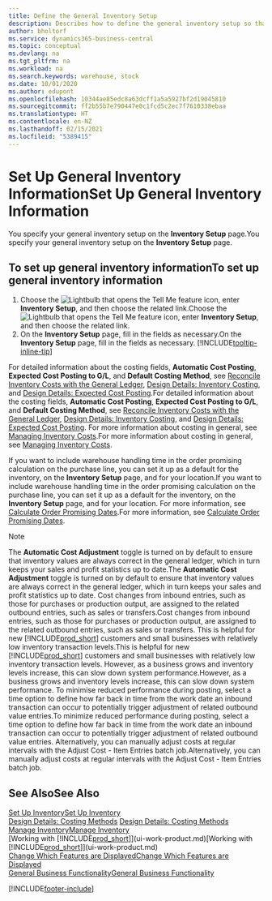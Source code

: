 ```yaml
---
title: Define the General Inventory Setup
description: Describes how to define the general inventory setup so that you can manage your warehouse and stock.
author: bholtorf
ms.service: dynamics365-business-central
ms.topic: conceptual
ms.devlang: na
ms.tgt_pltfrm: na
ms.workload: na
ms.search.keywords: warehouse, stock
ms.date: 10/01/2020
ms.author: edupont
ms.openlocfilehash: 10344ae85edc8a63dcff1a5a5927bf2d19045810
ms.sourcegitcommit: ff2b55b7e790447e0c1fcd5c2ec7f7610338ebaa
ms.translationtype: HT
ms.contentlocale: en-NZ
ms.lasthandoff: 02/15/2021
ms.locfileid: "5389415"
---
```

# <a name="set-up-general-inventory-information"></a><span data-ttu-id="ebfce-103">Set Up General Inventory Information</span><span class="sxs-lookup"><span data-stu-id="ebfce-103">Set Up General Inventory Information</span></span>

<span data-ttu-id="ebfce-104">You specify your general inventory setup on the **Inventory Setup** page.</span><span class="sxs-lookup"><span data-stu-id="ebfce-104">You specify your general inventory setup on the **Inventory Setup** page.</span></span>

## <a name="to-set-up-general-inventory-information"></a><span data-ttu-id="ebfce-105">To set up general inventory information</span><span class="sxs-lookup"><span data-stu-id="ebfce-105">To set up general inventory information</span></span>

1. <span data-ttu-id="ebfce-106">Choose the ![Lightbulb that opens the Tell Me feature](media/ui-search/search_small.png "Tell me what you want to do") icon, enter **Inventory Setup**, and then choose the related link.</span><span class="sxs-lookup"><span data-stu-id="ebfce-106">Choose the ![Lightbulb that opens the Tell Me feature](media/ui-search/search_small.png "Tell me what you want to do") icon, enter **Inventory Setup**, and then choose the related link.</span></span>
2. <span data-ttu-id="ebfce-107">On the **Inventory Setup** page, fill in the fields as necessary.</span><span class="sxs-lookup"><span data-stu-id="ebfce-107">On the **Inventory Setup** page, fill in the fields as necessary.</span></span> [!INCLUDE[tooltip-inline-tip](includes/tooltip-inline-tip_md.md)]

<span data-ttu-id="ebfce-108">For detailed information about the costing fields, **Automatic Cost Posting**, **Expected Cost Posting to G/L**, and **Default Costing Method**, see [Reconcile Inventory Costs with the General Ledger](finance-how-to-post-inventory-costs-to-the-general-ledger.md), [Design Details: Inventory Costing](design-details-inventory-costing.md), and [Design Details: Expected Cost Posting](design-details-expected-cost-posting.md).</span><span class="sxs-lookup"><span data-stu-id="ebfce-108">For detailed information about the costing fields, **Automatic Cost Posting**, **Expected Cost Posting to G/L**, and **Default Costing Method**, see [Reconcile Inventory Costs with the General Ledger](finance-how-to-post-inventory-costs-to-the-general-ledger.md), [Design Details: Inventory Costing](design-details-inventory-costing.md), and [Design Details: Expected Cost Posting](design-details-expected-cost-posting.md).</span></span> <span data-ttu-id="ebfce-109">For more information about costing in general, see [Managing Inventory Costs](finance-manage-inventory-costs.md).</span><span class="sxs-lookup"><span data-stu-id="ebfce-109">For more information about costing in general, see [Managing Inventory Costs](finance-manage-inventory-costs.md).</span></span>  

<span data-ttu-id="ebfce-110">If you want to include warehouse handling time in the order promising calculation on the purchase line, you can set it up as a default for the inventory, on the **Inventory Setup** page, and for your location.</span><span class="sxs-lookup"><span data-stu-id="ebfce-110">If you want to include warehouse handling time in the order promising calculation on the purchase line, you can set it up as a default for the inventory, on the **Inventory Setup** page, and for your location.</span></span> <span data-ttu-id="ebfce-111">For more information, see [Calculate Order Promising Dates](sales-how-to-calculate-order-promising-dates.md).</span><span class="sxs-lookup"><span data-stu-id="ebfce-111">For more information, see [Calculate Order Promising Dates](sales-how-to-calculate-order-promising-dates.md).</span></span>  

> [!NOTE]
> <span data-ttu-id="ebfce-112">The **Automatic Cost Adjustment** toggle is turned on by default to ensure that inventory values are always correct in the general ledger, which in turn keeps your sales and profit statistics up to date.</span><span class="sxs-lookup"><span data-stu-id="ebfce-112">The **Automatic Cost Adjustment** toggle is turned on by default to ensure that inventory values are always correct in the general ledger, which in turn keeps your sales and profit statistics up to date.</span></span> <span data-ttu-id="ebfce-113">Cost changes from inbound entries, such as those for purchases or production output, are assigned to the related outbound entries, such as sales or transfers.</span><span class="sxs-lookup"><span data-stu-id="ebfce-113">Cost changes from inbound entries, such as those for purchases or production output, are assigned to the related outbound entries, such as sales or transfers.</span></span> <span data-ttu-id="ebfce-114">This is helpful for new [!INCLUDE[prod_short](includes/prod_short.md)] customers and small businesses with relatively low inventory transaction levels.</span><span class="sxs-lookup"><span data-stu-id="ebfce-114">This is helpful for new [!INCLUDE[prod_short](includes/prod_short.md)] customers and small businesses with relatively low inventory transaction levels.</span></span> <span data-ttu-id="ebfce-115">However, as a business grows and inventory levels increase, this can slow down system performance.</span><span class="sxs-lookup"><span data-stu-id="ebfce-115">However, as a business grows and inventory levels increase, this can slow down system performance.</span></span> <span data-ttu-id="ebfce-116">To minimise reduced performance during posting, select a time option to define how far back in time from the work date an inbound transaction can occur to potentially trigger adjustment of related outbound value entries.</span><span class="sxs-lookup"><span data-stu-id="ebfce-116">To minimize reduced performance during posting, select a time option to define how far back in time from the work date an inbound transaction can occur to potentially trigger adjustment of related outbound value entries.</span></span> <span data-ttu-id="ebfce-117">Alternatively, you can manually adjust costs at regular intervals with the Adjust Cost - Item Entries batch job.</span><span class="sxs-lookup"><span data-stu-id="ebfce-117">Alternatively, you can manually adjust costs at regular intervals with the Adjust Cost - Item Entries batch job.</span></span>

## <a name="see-also"></a><span data-ttu-id="ebfce-118">See Also</span><span class="sxs-lookup"><span data-stu-id="ebfce-118">See Also</span></span>
[<span data-ttu-id="ebfce-119">Set Up Inventory</span><span class="sxs-lookup"><span data-stu-id="ebfce-119">Set Up Inventory</span></span>](inventory-setup-inventory.md)  
<span data-ttu-id="ebfce-120">[Design Details: Costing Methods](design-details-costing-methods.md)  </span><span class="sxs-lookup"><span data-stu-id="ebfce-120">[Design Details: Costing Methods](design-details-costing-methods.md)  </span></span>  
[<span data-ttu-id="ebfce-121">Manage Inventory</span><span class="sxs-lookup"><span data-stu-id="ebfce-121">Manage Inventory</span></span>](inventory-manage-inventory.md)  
<span data-ttu-id="ebfce-122">[Working with [!INCLUDE[prod_short](includes/prod_short.md)]](ui-work-product.md)</span><span class="sxs-lookup"><span data-stu-id="ebfce-122">[Working with [!INCLUDE[prod_short](includes/prod_short.md)]](ui-work-product.md)</span></span>  
[<span data-ttu-id="ebfce-123">Change Which Features are Displayed</span><span class="sxs-lookup"><span data-stu-id="ebfce-123">Change Which Features are Displayed</span></span>](ui-experiences.md)  
[<span data-ttu-id="ebfce-124">General Business Functionality</span><span class="sxs-lookup"><span data-stu-id="ebfce-124">General Business Functionality</span></span>](ui-across-business-areas.md)


[!INCLUDE[footer-include](includes/footer-banner.md)]